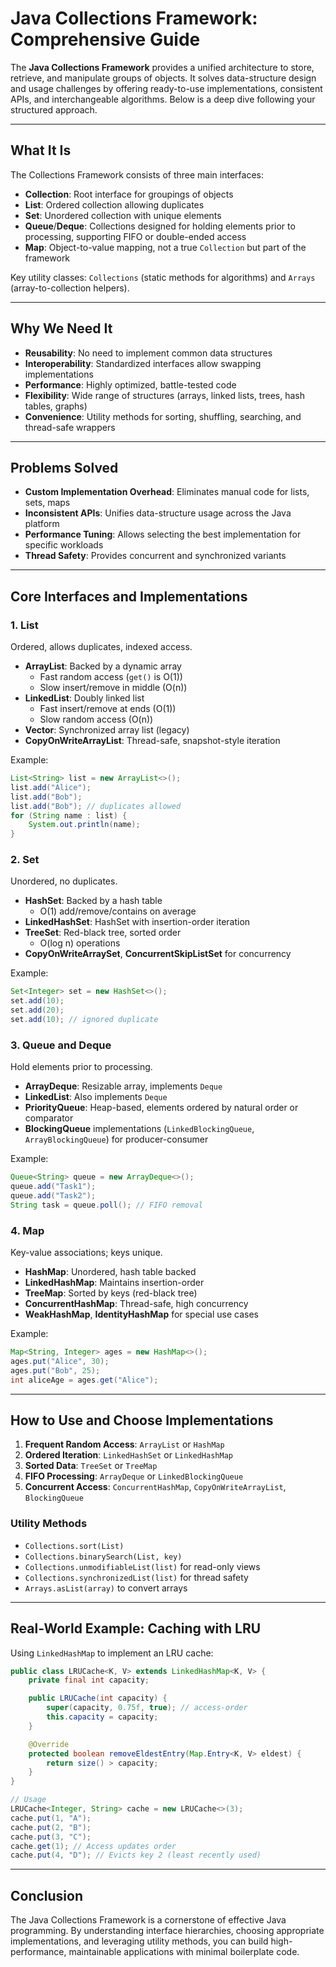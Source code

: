 # Java Collections Framework: Comprehensive Guide

The **Java Collections Framework** provides a unified architecture to store, retrieve, and manipulate groups of objects. It solves data-structure design and usage challenges by offering ready-to-use implementations, consistent APIs, and interchangeable algorithms. Below is a deep dive following your structured approach.

***

## What It Is

The Collections Framework consists of three main interfaces:

- **Collection**: Root interface for groupings of objects  
- **List**: Ordered collection allowing duplicates  
- **Set**: Unordered collection with unique elements  
- **Queue**/**Deque**: Collections designed for holding elements prior to processing, supporting FIFO or double-ended access  
- **Map**: Object-to-value mapping, not a true `Collection` but part of the framework  

Key utility classes: `Collections` (static methods for algorithms) and `Arrays` (array-to-collection helpers).

***

## Why We Need It

- **Reusability**: No need to implement common data structures  
- **Interoperability**: Standardized interfaces allow swapping implementations  
- **Performance**: Highly optimized, battle-tested code  
- **Flexibility**: Wide range of structures (arrays, linked lists, trees, hash tables, graphs)  
- **Convenience**: Utility methods for sorting, shuffling, searching, and thread-safe wrappers  

***

## Problems Solved

- **Custom Implementation Overhead**: Eliminates manual code for lists, sets, maps  
- **Inconsistent APIs**: Unifies data-structure usage across the Java platform  
- **Performance Tuning**: Allows selecting the best implementation for specific workloads  
- **Thread Safety**: Provides concurrent and synchronized variants  

***

## Core Interfaces and Implementations

### 1. List  
Ordered, allows duplicates, indexed access.

- **ArrayList**: Backed by a dynamic array  
  - Fast random access (`get()` is O(1))  
  - Slow insert/remove in middle (O(n))  
- **LinkedList**: Doubly linked list  
  - Fast insert/remove at ends (O(1))  
  - Slow random access (O(n))  
- **Vector**: Synchronized array list (legacy)  
- **CopyOnWriteArrayList**: Thread-safe, snapshot-style iteration  

Example:  
```java
List<String> list = new ArrayList<>();
list.add("Alice");
list.add("Bob");
list.add("Bob"); // duplicates allowed
for (String name : list) {
    System.out.println(name);
}
```

### 2. Set  
Unordered, no duplicates.

- **HashSet**: Backed by a hash table  
  - O(1) add/remove/contains on average  
- **LinkedHashSet**: HashSet with insertion-order iteration  
- **TreeSet**: Red-black tree, sorted order  
  - O(log n) operations  
- **CopyOnWriteArraySet**, **ConcurrentSkipListSet** for concurrency  

Example:  
```java
Set<Integer> set = new HashSet<>();
set.add(10);
set.add(20);
set.add(10); // ignored duplicate
```

### 3. Queue and Deque  
Hold elements prior to processing.

- **ArrayDeque**: Resizable array, implements `Deque`  
- **LinkedList**: Also implements `Deque`  
- **PriorityQueue**: Heap-based, elements ordered by natural order or comparator  
- **BlockingQueue** implementations (`LinkedBlockingQueue`, `ArrayBlockingQueue`) for producer-consumer  

Example:  
```java
Queue<String> queue = new ArrayDeque<>();
queue.add("Task1");
queue.add("Task2");
String task = queue.poll(); // FIFO removal
```

### 4. Map  
Key-value associations; keys unique.

- **HashMap**: Unordered, hash table backed  
- **LinkedHashMap**: Maintains insertion-order  
- **TreeMap**: Sorted by keys (red-black tree)  
- **ConcurrentHashMap**: Thread-safe, high concurrency  
- **WeakHashMap**, **IdentityHashMap** for special use cases  

Example:  
```java
Map<String, Integer> ages = new HashMap<>();
ages.put("Alice", 30);
ages.put("Bob", 25);
int aliceAge = ages.get("Alice");
```

***

## How to Use and Choose Implementations

1. **Frequent Random Access**: `ArrayList` or `HashMap`  
2. **Ordered Iteration**: `LinkedHashSet` or `LinkedHashMap`  
3. **Sorted Data**: `TreeSet` or `TreeMap`  
4. **FIFO Processing**: `ArrayDeque` or `LinkedBlockingQueue`  
5. **Concurrent Access**: `ConcurrentHashMap`, `CopyOnWriteArrayList`, `BlockingQueue`  

### Utility Methods

- `Collections.sort(List)`  
- `Collections.binarySearch(List, key)`  
- `Collections.unmodifiableList(list)` for read-only views  
- `Collections.synchronizedList(list)` for thread safety  
- `Arrays.asList(array)` to convert arrays  

***

## Real-World Example: Caching with LRU

Using `LinkedHashMap` to implement an LRU cache:

```java
public class LRUCache<K, V> extends LinkedHashMap<K, V> {
    private final int capacity;

    public LRUCache(int capacity) {
        super(capacity, 0.75f, true); // access-order
        this.capacity = capacity;
    }

    @Override
    protected boolean removeEldestEntry(Map.Entry<K, V> eldest) {
        return size() > capacity;
    }
}

// Usage
LRUCache<Integer, String> cache = new LRUCache<>(3);
cache.put(1, "A");
cache.put(2, "B");
cache.put(3, "C");
cache.get(1); // Access updates order
cache.put(4, "D"); // Evicts key 2 (least recently used)
```

***

## Conclusion

The Java Collections Framework is a cornerstone of effective Java programming. By understanding interface hierarchies, choosing appropriate implementations, and leveraging utility methods, you can build high-performance, maintainable applications with minimal boilerplate code.

